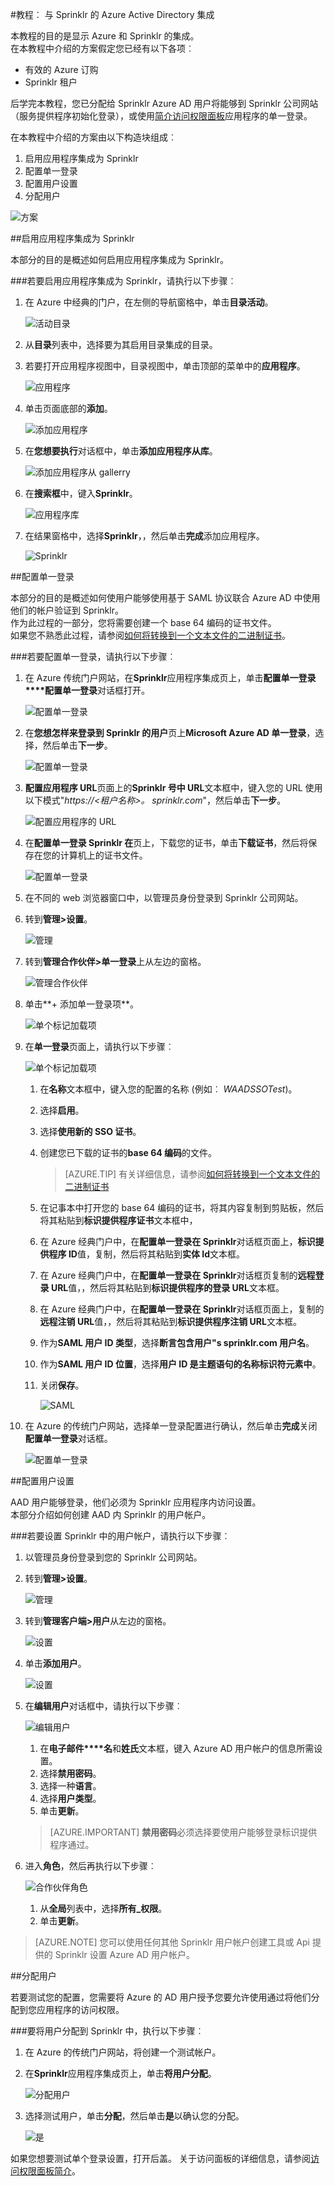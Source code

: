 <properties 
    pageTitle="教程︰ Azure Active Directory 集成与 Sprinklr |Microsoft Azure" 
    description="了解如何使用 Sprinklr Azure Active Directory 以启用单一登录、 自动化资源调配，以及更多 ！" 
    services="active-directory" 
    authors="jeevansd"  
    documentationCenter="na" 
    manager="femila"/>
<tags 
    ms.service="active-directory" 
    ms.devlang="na" 
    ms.topic="article" 
    ms.tgt_pltfrm="na" 
    ms.workload="identity" 
    ms.date="09/19/2016" 
    ms.author="jeedes" />

#<a name="tutorial-azure-active-directory-integration-with-sprinklr"></a>教程︰ 与 Sprinklr 的 Azure Active Directory 集成
  
本教程的目的是显示 Azure 和 Sprinklr 的集成。  
在本教程中介绍的方案假定您已经有以下各项︰

-   有效的 Azure 订购
-   Sprinklr 租户
  
后学完本教程，您已分配给 Sprinklr Azure AD 用户将能够到 Sprinklr 公司网站 （服务提供程序初始化登录），或使用[简介访问权限面板](active-directory-saas-access-panel-introduction.md)应用程序的单一登录。
  
在本教程中介绍的方案由以下构造块组成︰

1.  启用应用程序集成为 Sprinklr
2.  配置单一登录
3.  配置用户设置
4.  分配用户

![方案](./media/active-directory-saas-sprinklr-tutorial/IC782900.png "方案")

##<a name="enabling-the-application-integration-for-sprinklr"></a>启用应用程序集成为 Sprinklr
  
本部分的目的是概述如何启用应用程序集成为 Sprinklr。

###<a name="to-enable-the-application-integration-for-sprinklr-perform-the-following-steps"></a>若要启用应用程序集成为 Sprinklr，请执行以下步骤︰

1.  在 Azure 中经典的门户，在左侧的导航窗格中，单击**目录活动**。

    ![活动目录](./media/active-directory-saas-sprinklr-tutorial/IC700993.png "活动目录")

2.  从**目录**列表中，选择要为其启用目录集成的目录。

3.  若要打开应用程序视图中，目录视图中，单击顶部的菜单中的**应用程序**。

    ![应用程序](./media/active-directory-saas-sprinklr-tutorial/IC700994.png "应用程序")

4.  单击页面底部的**添加**。

    ![添加应用程序](./media/active-directory-saas-sprinklr-tutorial/IC749321.png "添加应用程序")

5.  在**您想要执行**对话框中，单击**添加应用程序从库**。

    ![添加应用程序从 gallerry](./media/active-directory-saas-sprinklr-tutorial/IC749322.png "添加应用程序从 gallerry")

6.  在**搜索框**中，键入**Sprinklr**。

    ![应用程序库](./media/active-directory-saas-sprinklr-tutorial/IC782901.png "应用程序库")

7.  在结果窗格中，选择**Sprinklr**，，然后单击**完成**添加应用程序。

    ![Sprinklr](./media/active-directory-saas-sprinklr-tutorial/IC782902.png "Sprinklr")

##<a name="configuring-single-sign-on"></a>配置单一登录
  
本部分的目的是概述如何使用户能够使用基于 SAML 协议联合 Azure AD 中使用他们的帐户验证到 Sprinklr。  
作为此过程的一部分，您将需要创建一个 base 64 编码的证书文件。  
如果您不熟悉此过程，请参阅[如何将转换到一个文本文件的二进制证书](http://youtu.be/PlgrzUZ-Y1o)。

###<a name="to-configure-single-sign-on-perform-the-following-steps"></a>若要配置单一登录，请执行以下步骤︰

1.  在 Azure 传统门户网站，在**Sprinklr**应用程序集成页上，单击**配置单一登录****配置单一登录**对话框打开。

    ![配置单一登录](./media/active-directory-saas-sprinklr-tutorial/IC782903.png "配置单一登录")

2.  在**您想怎样来登录到 Sprinklr 的用户**页上**Microsoft Azure AD 单一登录**，选择，然后单击**下一步**。

    ![配置单一登录](./media/active-directory-saas-sprinklr-tutorial/IC782904.png "配置单一登录")

3.  **配置应用程序 URL**页面上的**Sprinklr 号中 URL**文本框中，键入您的 URL 使用以下模式"*https://\<租户名称\>。 sprinklr.com*"，然后单击**下一步**。

    ![配置应用程序的 URL](./media/active-directory-saas-sprinklr-tutorial/IC782905.png "配置应用程序的 URL")

4.  在**配置单一登录 Sprinklr 在**页上，下载您的证书，单击**下载证书**，然后将保存在您的计算机上的证书文件。

    ![配置单一登录](./media/active-directory-saas-sprinklr-tutorial/IC782906.png "配置单一登录")

5.  在不同的 web 浏览器窗口中，以管理员身份登录到 Sprinklr 公司网站。

6.  转到**管理\>设置**。

    ![管理](./media/active-directory-saas-sprinklr-tutorial/IC782907.png "管理")

7.  转到**管理合作伙伴\>单一登录**上从左边的窗格。

    ![管理合作伙伴](./media/active-directory-saas-sprinklr-tutorial/IC782908.png "管理合作伙伴")

8.  单击**+ 添加单一登录项**。

    ![单个标记加载项](./media/active-directory-saas-sprinklr-tutorial/IC782909.png "单个标记加载项")

9.  在**单一登录**页面上，请执行以下步骤︰

    ![单个标记加载项](./media/active-directory-saas-sprinklr-tutorial/IC782910.png "单个标记加载项")

    1.  在**名称**文本框中，键入您的配置的名称 (例如︰ *WAADSSOTest*)。
    2.  选择**启用**。
    3.  选择**使用新的 SSO 证书**。
    4.  创建您已下载的证书的**base 64 编码**的文件。  

        >[AZURE.TIP] 有关详细信息，请参阅[如何将转换到一个文本文件的二进制证书](http://youtu.be/PlgrzUZ-Y1o)

    5.  在记事本中打开您的 base 64 编码的证书，将其内容复制到剪贴板，然后将其粘贴到**标识提供程序证书**文本框中，
    6.  在 Azure 经典门户中，在**配置单一登录在 Sprinklr**对话框页面上，**标识提供程序 ID**值，复制，然后将其粘贴到**实体 Id**文本框。
    7.  在 Azure 经典门户中，在**配置单一登录在 Sprinklr**对话框页复制的**远程登录 URL**值，，然后将其粘贴到**标识提供程序的登录 URL**文本框。
    8.  在 Azure 经典门户中，在**配置单一登录在 Sprinklr**对话框页面上，复制的**远程注销 URL**值，，然后将其粘贴到**标识提供程序注销 URL**文本框。
    9.  作为**SAML 用户 ID 类型**，选择**断言包含用户"s sprinklr.com 用户名**。
    10. 作为**SAML 用户 ID 位置**，选择**用户 ID 是主题语句的名称标识符元素中**。
    11. 关闭**保存**。

        ![SAML](./media/active-directory-saas-sprinklr-tutorial/IC782911.png "SAML")

10. 在 Azure 的传统门户网站，选择单一登录配置进行确认，然后单击**完成**关闭**配置单一登录**对话框。

    ![配置单一登录](./media/active-directory-saas-sprinklr-tutorial/IC782912.png "配置单一登录")

##<a name="configuring-user-provisioning"></a>配置用户设置
  
AAD 用户能够登录，他们必须为 Sprinklr 应用程序内访问设置。  
本部分介绍如何创建 AAD 内 Sprinklr 的用户帐户。

###<a name="to-provision-a-user-account-in-sprinklr-perform-the-following-steps"></a>若要设置 Sprinklr 中的用户帐户，请执行以下步骤︰

1.  以管理员身份登录到您的 Sprinklr 公司网站。

2.  转到**管理\>设置**。

    ![管理](./media/active-directory-saas-sprinklr-tutorial/IC782907.png "管理")

3.  转到**管理客户端\>用户**从左边的窗格。

    ![设置](./media/active-directory-saas-sprinklr-tutorial/IC782914.png "设置")

4.  单击**添加用户**。

    ![设置](./media/active-directory-saas-sprinklr-tutorial/IC782915.png "设置")

5.  在**编辑用户**对话框中，请执行以下步骤︰

    ![编辑用户](./media/active-directory-saas-sprinklr-tutorial/IC782916.png "编辑用户")

    1.  在**电子邮件****名**和**姓氏**文本框，键入 Azure AD 用户帐户的信息所需设置。
    2.  选择**禁用密码**。
    3.  选择一种**语言**。
    4.  选择**用户类型**。
    5.  单击**更新**。

    >[AZURE.IMPORTANT] **禁用密码**必须选择要使用户能够登录标识提供程序通过。

6.  进入**角色**，然后再执行以下步骤︰

    ![合作伙伴角色](./media/active-directory-saas-sprinklr-tutorial/IC782917.png "合作伙伴角色")

    1.  从**全局**列表中，选择**所有\_权限**。
    2.  单击**更新**。

>[AZURE.NOTE] 您可以使用任何其他 Sprinklr 用户帐户创建工具或 Api 提供的 Sprinklr 设置 Azure AD 用户帐户。

##<a name="assigning-users"></a>分配用户
  
若要测试您的配置，您需要将 Azure 的 AD 用户授予您要允许使用通过将他们分配到您应用程序的访问权限。

###<a name="to-assign-users-to-sprinklr-perform-the-following-steps"></a>要将用户分配到 Sprinklr 中，执行以下步骤︰

1.  在 Azure 的传统门户网站，将创建一个测试帐户。

2.  在**Sprinklr**应用程序集成页上，单击**将用户分配**。

    ![分配用户](./media/active-directory-saas-sprinklr-tutorial/IC782918.png "分配用户")

3.  选择测试用户，单击**分配**，然后单击**是**以确认您的分配。

    ![是](./media/active-directory-saas-sprinklr-tutorial/IC767830.png "是")
  
如果您想要测试单个登录设置，打开后盖。 关于访问面板的详细信息，请参阅[访问权限面板简介](active-directory-saas-access-panel-introduction.md)。